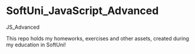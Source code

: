 # SoftUni_JavaScript_Advanced
JS_Advanced

This repo holds my homeworks, exercises and other assets, created during my education in SoftUni!
